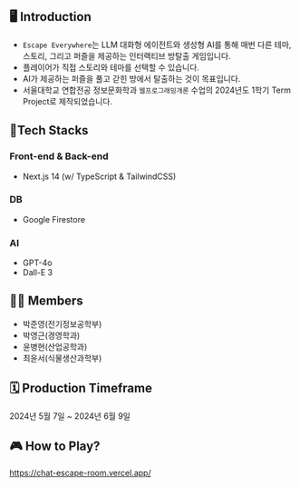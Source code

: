 ## 🖥️ Introduction
- `Escape Everywhere`는 LLM 대화형 에이전트와 생성형 AI를 통해 매번 다른 테마, 스토리, 그리고 퍼즐을 제공하는 인터랙티브 방탈출 게임입니다.
- 플레이어가 직접 스토리와 테마를 선택할 수 있습니다.
- AI가 제공하는 퍼즐을 풀고 갇힌 방에서 탈출하는 것이 목표입니다.
- 서울대학교 연합전공 정보문화학과 `웹프로그래밍개론` 수업의 2024년도 1학기 Term Project로 제작되었습니다.

## 📱Tech Stacks
### Front-end & Back-end
- Next.js 14 (w/ TypeScript & TailwindCSS)
### DB
- Google Firestore
### AI
- GPT-4o
- Dall-E 3

## 👨‍🚀 Members
- 박준영(전기정보공학부)
- 박영근(경영학과)
- 윤병현(산업공학과)
- 최윤서(식물생산과학부)
  
## 🗓️ Production Timeframe
2024년 5월 7일 ~ 2024년 6월 9일

## 🎮 How to Play?
https://chat-escape-room.vercel.app/
